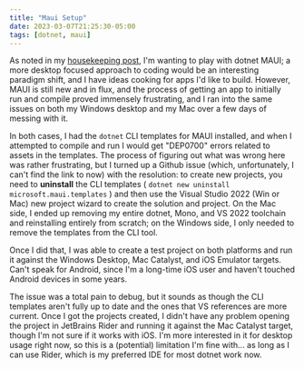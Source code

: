 ```yaml
---
title: "Maui Setup"
date: 2023-03-07T21:25:30-05:00
tags: [dotnet, maui]
---
```


As noted in my [housekeeping post](/post/2023/03/housekeeping-notes/), I'm wanting to play with dotnet MAUI; a more desktop focused approach to coding would be an interesting paradigm shift, and I have ideas cooking for apps I'd like to build. However, MAUI is still new and in flux, and the process of getting an app to initially run and compile proved immensely frustrating, and I ran into the same issues on both my Windows desktop and my Mac over a few days of messing with it.

In both cases, I had the `dotnet` CLI templates for MAUI installed, and when I attempted to compile and run I would get "DEP0700" errors related to assets in the templates. The process of figuring out what was wrong here was rather frustrating, but I turned up a Github issue (which, unfortunately, I can't find the link to now) with the resolution: to create new projects, you need to **uninstall** the CLI templates ( `dotnet new uninstall microsoft.maui.templates` ) and then use the Visual Studio 2022 (Win or Mac) new project wizard to create the solution and project. On the Mac side, I ended up removing my entire dotnet, Mono, and VS 2022 toolchain and reinstalling entirely from scratch; on the Windows side, I only needed to remove the templates from the CLI tool.

Once I did that, I was able to create a test project on both platforms and run it against the Windows Desktop, Mac Catalyst, and iOS Emulator targets. Can't speak for Android, since I'm a long-time iOS user and haven't touched Android devices in some years.

The issue was a total pain to debug, but it sounds as though the CLI templates aren't fully up to date and the ones that VS references are more current. Once I got the projects created, I didn't have any problem opening the project in JetBrains Rider and running it against the Mac Catalyst target, though I'm not sure if it works with iOS. I'm more interested in it for desktop usage right now, so this is a (potential) limitation I'm fine with... as long as I can use Rider, which is my preferred IDE for most dotnet work now.
